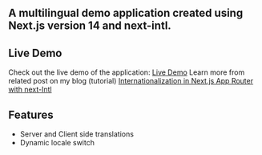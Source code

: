 ## A multilingual demo application created using Next.js version 14 and next-intl.

## Live Demo

[](https://github.com/jjxmonster/blog-board#live-demo)

Check out the live demo of the application: [Live Demo](https://next-multilang.vercel.app/en)
Learn more from related post on my blog (tutorial) [Internationalization in Next.js App Router with next-Intl](https://www.tarabasz.dev/blog/internationalization-in-nextjs-app-router-with-next-intl)

## Features

- Server and Client side translations
- Dynamic locale switch
